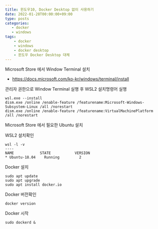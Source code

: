 ```yaml
---
title: 윈도우10, Docker Desktop 없이 사용하기
date: 2022-01-28T00:00:00+09:00
type: posts
categories:
   - docker
   - windows
tags:
    - docker
    - windows
    - docker desktop
    - 윈도우 Docker Desktop 대체
---
```


Microsoft Store 에서 Window Terminal 설치

- https://docs.microsoft.com/ko-kr/windows/terminal/install

관리자 권한으로 Window Terminal 실행 후 WSL2 설치명령어 실행

    wsl.exe --install
    dism.exe /online /enable-feature /featurename:Microsoft-Windows-Subsystem-Linux /all /norestart
    dism.exe /online /enable-feature /featurename:VirtualMachinePlatform /all /norestart

Microsoft Store 에서 필요한 Ubuntu 설치

WSL2 설치확인

    wsl -l -v
    ----
    NAME            STATE           VERSION
    * Ubuntu-18.04    Running         2

Docker 설치

    sudo apt update
    sudo apt upgrade
    sudo apt install docker.io

Docker 버전확인

    docker version

Docker 시작

    sudo dockerd &
